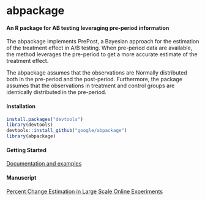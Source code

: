 # abpackage

#### An R package for AB testing leveraging pre-period information

The abpackage implements PrePost, a Bayesian approach for the
estimation of the treatment effect in A/B testing.
When pre-period data are available, the method leverages the pre-period to
get a more accurate estimate of the treatment effect.

The abpackage assumes that the observations are Normally distributed
both in the pre-period and the post-period.
Furthermore, the package assumes that the observations in treatment and
control groups are identically distributed in the pre-period.

#### Installation

```r
install.packages("devtools")
library(devtools)
devtools::install_github("google/abpackage")
library(abpackage)
```

#### Getting Started

[Documentation and examples](https://google.github.io/abpackage/abpackage.html)

#### Manuscript

[Percent Change Estimation in Large Scale Online Experiments](https://arxiv.org/abs/1711.00562)
